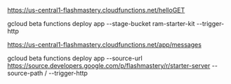 https://us-central1-flashmastery.cloudfunctions.net/helloGET


gcloud beta functions deploy app --stage-bucket ram-starter-kit --trigger-http

https://us-central1-flashmastery.cloudfunctions.net/app/messages


gcloud beta functions deploy app  --source-url https://source.developers.google.com/p/flashmastery/r/starter-server  --source-path / --trigger-http